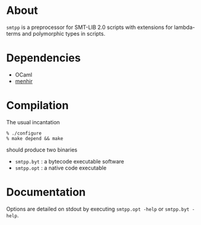 # About

`smtpp` is a preprocessor for SMT-LIB 2.0 scripts with extensions for
lambda-terms and polymorphic types in scripts.

# Dependencies

- OCaml
- [menhir](http://gallium.inria.fr/~fpottier/menhir/)

# Compilation

The usual incantation

```{.bash}
% ./configure
% make depend && make
```

should produce two binaries
- `smtpp.byt` : a bytecode executable software
- `smtpp.opt` : a native code executable


# Documentation

Options are detailed on stdout by executing `smtpp.opt -help` or
`smtpp.byt -help`.


<!--  LocalWords:  smtpp
 -->
